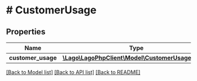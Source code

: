 # # CustomerUsage

## Properties

Name | Type | Description | Notes
------------ | ------------- | ------------- | -------------
**customer_usage** | [**\Lago\LagoPhpClient\Model\CustomerUsageObject**](CustomerUsageObject.md) |  |

[[Back to Model list]](../../README.md#models) [[Back to API list]](../../README.md#endpoints) [[Back to README]](../../README.md)
